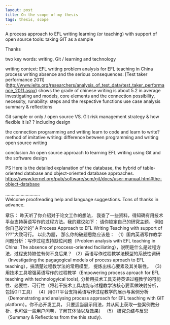 ```yaml
---
layout: post
title: On the scope of my thesis
tags: thesis, scope
---
```


A process approach to EFL writing learning (or teaching) with support of open
source tools: taking GIT as a sample

Thanks 

two key words: writing, Git / learning and technology

writing
context: EFL writing
problem analysis for EFL teaching in China
process writing
absence and the serious consequences: [Test taker performance 2011] (http://www.ielts.org/researchers/analysis_of_test_data/test_taker_performance_2011.aspx) shows the grade of chinese writing is about 5.2 in average
investigating and models, core elements and the connection
possibility, necessity, runability: steps and the respective functions
use case analysis
summary & reflections 

Git
sample or only / open source VS. Git 
risk management strategy & how flexible it is? ? including design

the connection
programming and writing
learn to code and learn to write?
method of imitative writing: difference between programming and writing
open source writing

conclusion
An open source approach to learning EFL writing using Git and the software design

PS
Here is the detailed explanation of the database, the hybrid of table-oriented
database and object-oriented database approaches.
https://www.kernel.org/pub/software/scm/git/docs/user-manual.html#the-object-database

...........................     
Welcome proofreading help and language suggestions. Tons of thanks in advance.


章乐：
昨天听了你介绍对于论文工作的想法， 我查了一些资料，得知确有用技术平台支持英语写作的过程方法。我的建议如下：
请你锁定自己的研究主题， 例如你自己设计的“ A Process Approach to EFL Writing Teaching with support of ???"大致可行。
以此为题， 那么你的破题思路应该是：
（1）国内英语写作教学问题分析：写作过程支持缺位问题（Problem analysis with EFL teaching in China: The  absence of proccess-oriented faciliating），说明是什么是过程方法，过程支持缺位有何不良后果？
（2）英语写作过程教学法模型的系统性调研（Investigating the pagagogical models of process aproach to EFL teaching），搞清楚过程教学法的常用模型， 提炼出核心要素及其关联性。
（3）用技术工具增强英语写作的过程教学（Empowering process aproach for EFL teaching with technologyical tools), 分析用技术工具支持英语过程教学的可能性、必要性、可行性（将若干技术工具功能与过程教学法核心要素做映射分析， 包括GIT工具）
（4）用GIT平台支持英语写作过程教学的展示与案例分析（Demonstrating and analysing process approach for EFL teaching with GIT platform）。你不必开发工具， 只要适当展示用法，并从网上获取一些案例做分析，也可做一些用户问卷，了解其体验以及效果）
（5） 研究总结与反思（Summary & Reflections from the this study). 

